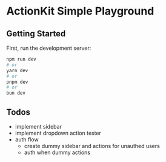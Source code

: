 # ActionKit Simple Playground

## Getting Started

First, run the development server:

```bash
npm run dev
# or
yarn dev
# or
pnpm dev
# or
bun dev
```

## Todos
- implement sidebar
- implement dropdown action tester
- auth flow
    - create dummy sidebar and actions for unauthed users
    - auth when dummy actions
